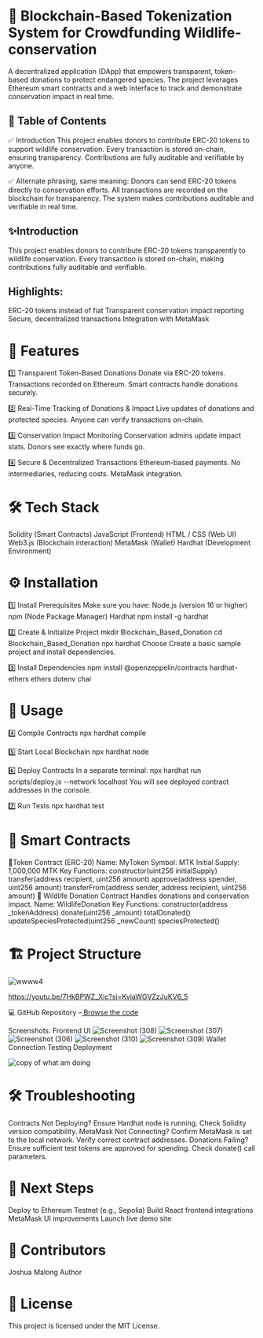 # 🦏 Blockchain-Based Tokenization System for Crowdfunding Wildlife-conservation
A decentralized application (DApp) that empowers transparent, token-based donations to protect endangered species. The project leverages Ethereum smart contracts and a web interface to track and demonstrate conservation impact in real time.
## 📑 Table of Contents
✅ Introduction 
This project enables donors to contribute ERC-20 tokens to support wildlife conservation.
Every transaction is stored on-chain, ensuring transparency.
Contributions are fully auditable and verifiable by anyone.

✅ Alternate phrasing, same meaning:
Donors can send ERC-20 tokens directly to conservation efforts.
All transactions are recorded on the blockchain for transparency.
The system makes contributions auditable and verifiable in real time.

## ✨Introduction
This project enables donors to contribute ERC-20 tokens transparently to wildlife conservation. Every transaction is stored on-chain, making contributions fully auditable and verifiable.

## Highlights:
ERC-20 tokens instead of fiat
Transparent conservation impact reporting
Secure, decentralized transactions
Integration with MetaMask
# 🚀 Features
1️⃣ Transparent Token-Based Donations
Donate via ERC-20 tokens.
Transactions recorded on Ethereum.
Smart contracts handle donations securely.

2️⃣ Real-Time Tracking of Donations & Impact
Live updates of donations and protected species.
Anyone can verify transactions on-chain.

3️⃣ Conservation Impact Monitoring
Conservation admins update impact stats.
Donors see exactly where funds go.

4️⃣ Secure & Decentralized Transactions
Ethereum-based payments.
No intermediaries, reducing costs.
MetaMask integration.
# 🛠 Tech Stack
Solidity (Smart Contracts)
JavaScript (Frontend)
HTML / CSS (Web UI)
Web3.js (Blockchain interaction)
MetaMask (Wallet)
Hardhat (Development Environment)

# ⚙ Installation

1️⃣ Install Prerequisites
Make sure you have:
Node.js (version 16 or higher)
npm (Node Package Manager)
Hardhat
npm install -g hardhat

2️⃣ Create & Initialize Project
mkdir Blockchain_Based_Donation
cd Blockchain_Based_Donation
npx hardhat
Choose Create a basic sample project and install dependencies.

3️⃣ Install Dependencies
npm install @openzeppelin/contracts hardhat-ethers ethers dotenv chai

# 🧩 Usage
4️⃣ Compile Contracts
npx hardhat compile

5️⃣ Start Local Blockchain
npx hardhat node

6️⃣ Deploy Contracts
In a separate terminal:
npx hardhat run scripts/deploy.js --network localhost
You will see deployed contract addresses in the console.

7️⃣ Run Tests
npx hardhat test

# 📄 Smart Contracts
🔹Token Contract (ERC-20)
Name: MyToken
Symbol: MTK
Initial Supply: 1,000,000 MTK
Key Functions:
constructor(uint256 initialSupply)
transfer(address recipient, uint256 amount)
approve(address spender, uint256 amount)
transferFrom(address sender, address recipient, uint256 amount)
🔹 Wildlife Donation Contract
Handles donations and conservation impact.
Name: WildlifeDonation
Key Functions:
constructor(address _tokenAddress)
donate(uint256 _amount)
totalDonated()
updateSpeciesProtected(uint256 _newCount)
speciesProtected()

# 🏗 Project Structure
![wwww4](https://github.com/user-attachments/assets/51a079c1-1d0d-4a60-8b2e-cb3b5a2fc51a)

https://youtu.be/7HkBPWZ_Xic?si=KvjaWGVZzJuKV6_5

💻 GitHub Repository –[ Browse the code](https://github.com/Malongmak/blockchain-based-token.git)

Screenshots:
Frontend UI
![Screenshot (308)](https://github.com/user-attachments/assets/7209583d-77e4-4060-90e9-0fc7ca240c60)
![Screenshot (307)](https://github.com/user-attachments/assets/58553c24-5f51-4f6a-a208-9da31a7357cd)
![Screenshot (306)](https://github.com/user-attachments/assets/8df0b347-bba2-49af-bc6c-42a2e1baabbc)
![Screenshot (310)](https://github.com/user-attachments/assets/965aea0b-edc0-4622-9b31-85b8e903d0a1)
![Screenshot (309)](https://github.com/user-attachments/assets/e48e09a3-7d43-4b95-a7f5-1da30f8a95af)
Wallet Connection
Testing
Deployment

![copy of what am doing](https://github.com/user-attachments/assets/677c3a1c-fe2a-4812-9b2e-408de86923ab)

# 🛠 Troubleshooting
Contracts Not Deploying?
Ensure Hardhat node is running.
Check Solidity version compatibility.
MetaMask Not Connecting?
Confirm MetaMask is set to the local network.
Verify correct contract addresses.
Donations Failing?
Ensure sufficient test tokens are approved for spending.
Check donate() call parameters.

# 🚀 Next Steps
Deploy to Ethereum Testnet (e.g., Sepolia)
Build React frontend integrations
MetaMask UI improvements
Launch live demo site

# 👤 Contributors
Joshua Malong Author
# 📜 License
This project is licensed under the MIT License.

